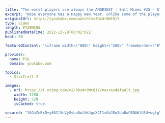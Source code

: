 ```yaml
---
title: "The worst players are always the ANGRIEST | Salt Mines #25 - StarCraft 2"
excerpt: "Hope everyone has a Happy New Year, unlike some of the players in Salt Mines! This is the final episode for 2022. We're taking a little breather for this series, maybe 3 or more weeks, before we will return with more sodium.  Salt Mines: Everyone has encountered a salty or BM opponent on the StarCraft"
originalUrl: https://youtube.com/watch?v=3Oz4r8Wt8iY
type: video
length: PT29M19S
publishedDateTime: 2022-12-29T00:02:02Z
heat: 56

featuredContent: "<iframe width=\"800\" height=\"500\" frameborder=\"0\" src=\"https://www.youtube.com/embed/3Oz4r8Wt8iY\" allow=\"accelerometer; autoplay; encrypted-media; gyroscope; picture-in-picture\" allowfullscreen></iframe>"

provider:
  name: PiG
  domain: youtube.com

topics:
  - StarCraft 2

images:
  - url: https://i.ytimg.com/vi/3Oz4r8Wt8iY/maxresdefault.jpg
    width: 1280
    height: 720
    isCached: true

secured: "YAGnZeBxD+y68CfVnVySvhuGwtkKdgsX2I1vGdJ8o2duBwCBNA6lU5U+wglgY4nIY1rTInFBjJXORe+/aCkol31puaHTaOW0EUnVzZXPn4FwQm6AziPQswEPREVlMJCuiNWKl4KCJgzHgEM9+pIT1PvcHUynHF+L6AwwEtQudpjjldDxaiZnV8GHQXZajuTgEvoLnpV5kfAwJQKn3tGCTzRxPIa9XJQyXtv3ZyftCww6UHaZvTaeyXnX+NeSIFW6GsP9EW0YQAut1X31YqTpy0NVb6y3pGae2Ineo/HXSh1G9WvNDW2lAFijIwKp+pn7Vr8SmyCYQjaTqRHcTrIMYchadHzXsaq1CzsSHBDC38rMtWN/zYb++DRv/S6WgtjnH7mhMWzNXQtGq5XiaOdc+KeWu/B2OOt2KqvlJZQKwWg=;3By8YdQTkjEQ+eBdODybbg=="
---
```


